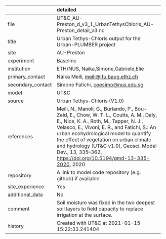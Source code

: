 |                   | detailed                                                                                                                                                                                                                                                                                                                                                                      |
|:------------------|:------------------------------------------------------------------------------------------------------------------------------------------------------------------------------------------------------------------------------------------------------------------------------------------------------------------------------------------------------------------------------|
| file              | UT&C_AU-Preston_d_v3_1_UrbanTethysChloris_AU-Preston_detail_v3.nc                                                                                                                                                                                                                                                                                                             |
| title             | Urban Tethys-Chloris output for the Urban-PLUMBER project                                                                                                                                                                                                                                                                                                                     |
| site              | AU-Preston                                                                                                                                                                                                                                                                                                                                                                    |
| experiment        | Baseline                                                                                                                                                                                                                                                                                                                                                                      |
| institution       | ETH/NUS, Naika,Simone,Gabriele,Elie                                                                                                                                                                                                                                                                                                                                           |
| primary_contact   | Naika Meili, meili@ifu.baug.ethz.ch                                                                                                                                                                                                                                                                                                                                           |
| secondary_contact | Simone Fatichi, ceesimo@nus.edu.sg                                                                                                                                                                                                                                                                                                                                            |
| model             | UT&C                                                                                                                                                                                                                                                                                                                                                                          |
| source            | Urban Tethys-Chloris (V1.0)                                                                                                                                                                                                                                                                                                                                                   |
| references        | Meili, N., Manoli, G., Burlando, P., Bou-Zeid, E., Chow, W. T. L., Coutts, A. M., Daly, E., Nice, K. A., Roth, M., Tapper, N. J., Velasco, E., Vivoni, E. R., and Fatichi, S.: An urban ecohydrological model to quantify the effect of vegetation on urban climate and hydrology (UT&C v1.0), Geosci. Model Dev., 13, 335–362, https://doi.org/10.5194/gmd-13-335-2020, 2020 |
| repository        | A link to model code repository (e.g. github) if available                                                                                                                                                                                                                                                                                                                    |
| site_experience   | Yes                                                                                                                                                                                                                                                                                                                                                                           |
| additional_data   | No                                                                                                                                                                                                                                                                                                                                                                            |
| comment           | Soil moisture was fixed in the two deepest soil layers to field capacity to replace irrigation at the surface.                                                                                                                                                                                                                                                                |
| history           | Created with UT&C at 2021-01-15 15:22:33.241404                                                                                                                                                                                                                                                                                                                               |

